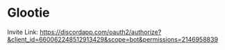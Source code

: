 # Glootie

Invite Link:
https://discordapp.com/oauth2/authorize?&client_id=660062248512913429&scope=bot&permissions=2146958839
